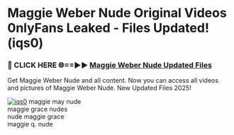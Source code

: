 # Maggie Weber Nude Original Videos 0nlyFans Leaked - Files Updated! (iqs0)

<h3>🔴 CLICK HERE 🌐==►► <a href="https://tinyurl.com/52m3yx9h" rel="nofollow">Maggie Weber Nude Updated Files</a></h3>

Get Maggie Weber Nude and all content. Now you can access all videos and pictures of Maggie Weber Nude. New Updated Files 2025!

[![iqs0](https://i.imgur.com/TnHtlc8.gif)](https://tinyurl.com/52m3yx9h)
maggie may nude<br>
maggie grace nudes<br>
nude maggie grace<br>
maggie q. nude